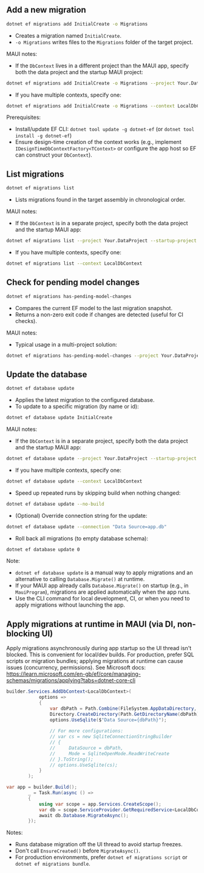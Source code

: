 ## Add a new migration

```bash
dotnet ef migrations add InitialCreate -o Migrations
```

- Creates a migration named `InitialCreate`.
- `-o Migrations` writes files to the `Migrations` folder of the target project.

MAUI notes:
- If the `DbContext` lives in a different project than the MAUI app, specify both the data project and the startup MAUI project:

```bash
dotnet ef migrations add InitialCreate -o Migrations --project Your.DataProject --startup-project Your.MauiApp
```

- If you have multiple contexts, specify one:

```bash
dotnet ef migrations add InitialCreate -o Migrations --context LocalDbContext
```

Prerequisites:
- Install/update EF CLI: `dotnet tool update -g dotnet-ef` (or `dotnet tool install -g dotnet-ef`)
- Ensure design-time creation of the context works (e.g., implement `IDesignTimeDbContextFactory<TContext>` or configure the app host so EF can construct your `DbContext`).

## List migrations

```bash
dotnet ef migrations list
```

- Lists migrations found in the target assembly in chronological order.

MAUI notes:
- If the `DbContext` is in a separate project, specify both the data project and the startup MAUI app:

```bash
dotnet ef migrations list --project Your.DataProject --startup-project Your.MauiApp
```

- If you have multiple contexts, specify one:

```bash
dotnet ef migrations list --context LocalDbContext
```

## Check for pending model changes

```bash
dotnet ef migrations has-pending-model-changes
```

- Compares the current EF model to the last migration snapshot.
- Returns a non-zero exit code if changes are detected (useful for CI checks).

MAUI notes:
- Typical usage in a multi-project solution:

```bash
dotnet ef migrations has-pending-model-changes --project Your.DataProject --startup-project Your.MauiApp --context LocalDbContext --no-build
```

## Update the database

```bash
dotnet ef database update
```

- Applies the latest migration to the configured database.
- To update to a specific migration (by name or id):

```bash
dotnet ef database update InitialCreate
```

MAUI notes:
- If the `DbContext` is in a separate project, specify both the data project and the startup MAUI app:

```bash
dotnet ef database update --project Your.DataProject --startup-project Your.MauiApp
```

- If you have multiple contexts, specify one:

```bash
dotnet ef database update --context LocalDbContext
```

- Speed up repeated runs by skipping build when nothing changed:

```bash
dotnet ef database update --no-build
```

- (Optional) Override connection string for the update:

```bash
dotnet ef database update --connection "Data Source=app.db"
```

- Roll back all migrations (to empty database schema):

```bash
dotnet ef database update 0
```

Note:
- `dotnet ef database update` is a manual way to apply migrations and an alternative to calling `Database.Migrate()` at runtime.
- If your MAUI app already calls `Database.Migrate()` on startup (e.g., in `MauiProgram`), migrations are applied automatically when the app runs.
- Use the CLI command for local development, CI, or when you need to apply migrations without launching the app.

## Apply migrations at runtime in MAUI (via DI, non-blocking UI)

Apply migrations asynchronously during app startup so the UI thread isn't blocked. This is convenient for local/dev builds. For production, prefer SQL scripts or migration bundles; applying migrations at runtime can cause issues (concurrency, permissions). See Microsoft docs: https://learn.microsoft.com/en-gb/ef/core/managing-schemas/migrations/applying?tabs=dotnet-core-cli

```csharp
builder.Services.AddDbContext<LocalDbContext>(
			options =>
			{
				var dbPath = Path.Combine(FileSystem.AppDataDirectory, "LocalDb.db");
				Directory.CreateDirectory(Path.GetDirectoryName(dbPath) ?? throw new InvalidOperationException("No directory in path"));
				options.UseSqlite($"Data Source={dbPath}");
				
				// For more configurations:
				// var cs = new SqliteConnectionStringBuilder
				// {
				//     DataSource = dbPath,
				//     Mode = SqliteOpenMode.ReadWriteCreate
				// }.ToString();
				// options.UseSqlite(cs);
			}
		);

var app = builder.Build();
		_ = Task.Run(async () =>
		{
			using var scope = app.Services.CreateScope();
			var db = scope.ServiceProvider.GetRequiredService<LocalDbContext>();
			await db.Database.MigrateAsync();
		});
```

Notes:
- Runs database migration off the UI thread to avoid startup freezes.
- Don't call `EnsureCreated()` before `MigrateAsync()`.
- For production environments, prefer `dotnet ef migrations script` or `dotnet ef migrations bundle`.
